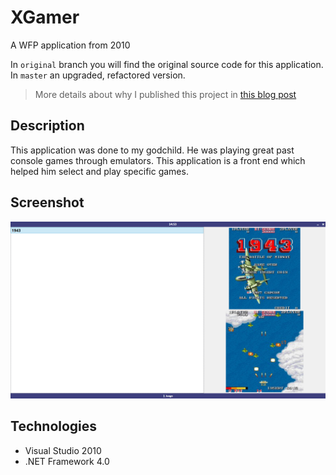 # XGamer

A WFP application from 2010

In `original` branch you will find the original source code for this application. In `master` an upgraded, refactored version.

> More details about why I published this project in [this blog post](https://mamcer.github.io/2018-09-02-i-cleaned-up-my-virtual-basement/)

## Description 

This application was done to my godchild. He was playing great past console games through emulators. This application is a front end which helped him select and play specific games.

## Screenshot

![screenshot](https://raw.githubusercontent.com/mamcer/xgamer/master/doc/screenshot.png)

## Technologies

- Visual Studio 2010
- .NET Framework 4.0
